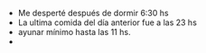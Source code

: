 - Me desperté después de dormir 6:30 hs 
- La ultima comida del día anterior fue a las 23 hs 
- ayunar mínimo hasta las 11 hs.
- 